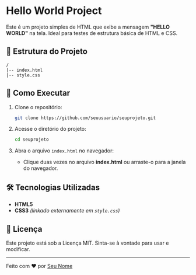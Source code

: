 # Hello World Project

Este é um projeto simples de HTML que exibe a mensagem **"HELLO WORLD"** na tela. Ideal para testes de estrutura básica de HTML e CSS.

## 📁 Estrutura do Projeto

```
/
|-- index.html
|-- style.css
```

## 🚀 Como Executar

1. Clone o repositório:
   ```bash
   git clone https://github.com/seuusuario/seuprojeto.git
   ```

2. Acesse o diretório do projeto:
   ```bash
   cd seuprojeto
   ```

3. Abra o arquivo `index.html` no navegador:
   - Clique duas vezes no arquivo **index.html** ou arraste-o para a janela do navegador.

## 🛠 Tecnologias Utilizadas

- **HTML5**  
- **CSS3** *(linkado externamente em `style.css`)*

## 📄 Licença

Este projeto está sob a Licença MIT. Sinta-se à vontade para usar e modificar.

---
Feito com ❤ por [Seu Nome](https://github.com/F1l1pe05)